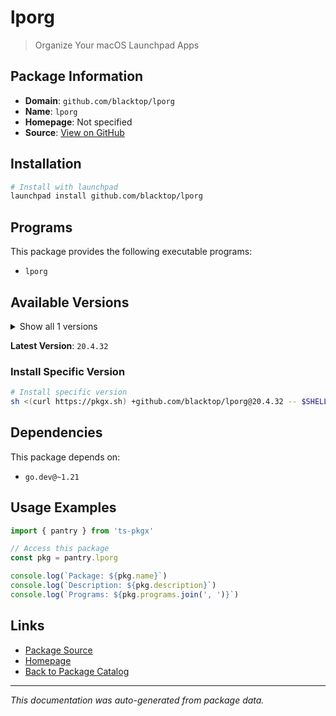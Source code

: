 # lporg

> Organize Your macOS Launchpad Apps

## Package Information

- **Domain**: `github.com/blacktop/lporg`
- **Name**: `lporg`
- **Homepage**: Not specified
- **Source**: [View on GitHub](https://github.com/pkgxdev/pantry/tree/main/projects/github.com/blacktop/lporg/package.yml)

## Installation

```bash
# Install with launchpad
launchpad install github.com/blacktop/lporg
```

## Programs

This package provides the following executable programs:

- `lporg`

## Available Versions

<details>
<summary>Show all 1 versions</summary>

- `20.4.32`

</details>

**Latest Version**: `20.4.32`

### Install Specific Version

```bash
# Install specific version
sh <(curl https://pkgx.sh) +github.com/blacktop/lporg@20.4.32 -- $SHELL -i
```

## Dependencies

This package depends on:

- `go.dev@~1.21`

## Usage Examples

```typescript
import { pantry } from 'ts-pkgx'

// Access this package
const pkg = pantry.lporg

console.log(`Package: ${pkg.name}`)
console.log(`Description: ${pkg.description}`)
console.log(`Programs: ${pkg.programs.join(', ')}`)
```

## Links

- [Package Source](https://github.com/pkgxdev/pantry/tree/main/projects/github.com/blacktop/lporg/package.yml)
- [Homepage](#)
- [Back to Package Catalog](../../../package-catalog.md)

---

*This documentation was auto-generated from package data.*
